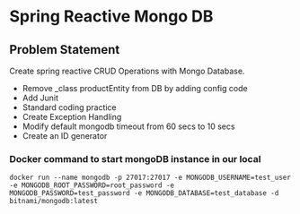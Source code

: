 # Spring Reactive Mongo DB

## Problem Statement

Create spring reactive CRUD Operations with Mongo Database.
* Remove _class productEntity from DB by adding config code
* Add Junit
* Standard coding practice
* Create Exception Handling
* Modify default mongodb timeout from 60 secs to 10 secs
* Create an ID generator


### Docker command to start mongoDB instance in our local

```
docker run --name mongodb -p 27017:27017 -e MONGODB_USERNAME=test_user -e MONGODB_ROOT_PASSWORD=root_password -e MONGODB_PASSWORD=test_password -e MONGODB_DATABASE=test_database -d bitnami/mongodb:latest
```
